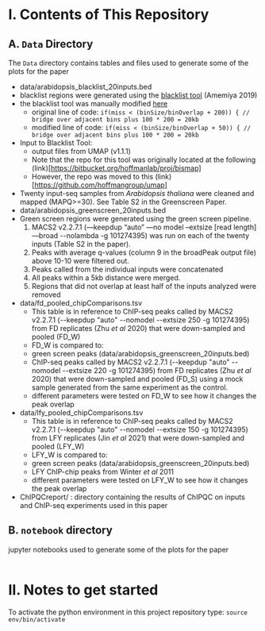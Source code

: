 # I. Contents of This Repository
## A. `Data` Directory
The `Data` directory contains tables and files used to generate some of the plots for the paper
* data/arabidopsis_blacklist_20inputs.bed
 * blacklist regions were generated using the [blacklist tool](https://github.com/Boyle-Lab/Blacklist) (Amemiya 2019)
 * the blacklist tool was manually modified  [here](https://github.com/Boyle-Lab/Blacklist/blob/master/blacklist.cpp#L469)
   * original line of code: `if(miss < (binSize/binOverlap + 200)) { // bridge over adjacent bins plus 100 * 200 = 20kb`
   * modified line of code: `if(miss < (binSize/binOverlap + 50)) { // bridge over adjacent bins plus 100 * 200 = 20kb`
 * Input to Blacklist Tool:
   * output files from UMAP (v1.1.1)
    * Note that the repo for this tool was originally located at the following (link)[https://bitbucket.org/hoffmanlab/proj/bismap]
    * However, the repo was moved to this (link)[https://github.com/hoffmangroup/umap]
  * Twenty input-seq samples from *Arabidopsis thaliana* were cleaned and mapped (MAPQ>=30). See Table S2 in the Greenscreen Paper.
* data/arabidopsis_greenscreen_20inputs.bed
 * Green screen regions were generated using the green screen pipeline.
   1. MACS2 v2.2.7.1 (—keepdup “auto” —no model –extsize [read length] —broad --nolambda  -g 101274395) was run on each of the twenty inputs (Table S2 in the paper). 
    2. Peaks with average q-values (column 9 in the broadPeak output file) above 10-10 were filtered out. 
    3. Peaks called from the individual inputs were concatenated
    4. All peaks within a 5kb distance were merged. 
    5. Regions that did not overlap at least half of the inputs analyzed were removed
 * data/fd_pooled_chipComparisons.tsv
   * This table is in reference to ChIP-seq peaks called by MACS2 v2.2.7.1 (--keepdup "auto" --nomodel --extsize 250  -g 101274395) from FD replicates (Zhu *et al* 2020) that were down-sampled and pooled (FD_W)
   * FD_W is compared to:
    * green screen peaks (data/arabidopsis_greenscreen_20inputs.bed)
    * ChIP-seq peaks called by MACS2 v2.2.7.1 (--keepdup "auto" --nomodel --extsize 220  -g 101274395) from FD replicates (Zhu *et al* 2020) that were down-sampled and pooled (FD_S) using a mock sample generated from the same experiment as the control.
   * different parameters were tested on FD_W to see how it changes the peak overlap
 * data/lfy_pooled_chipComparisons.tsv
   * This table is in reference to ChIP-seq peaks called by MACS2 v2.2.7.1 (--keepdup "auto" --nomodel --extsize 150  -g 101274395) from LFY replicates (Jin *et al* 2021) that were down-sampled and pooled (LFY_W)
   * LFY_W is compared to:
    * green screen peaks (data/arabidopsis_greenscreen_20inputs.bed)
    * LFY ChIP-chip peaks from Winter *et al* 2011 
   * different parameters were tested on LFY_W to see how it changes the peak overlap
* ChIPQCreport/ : directory containing the results of ChIPQC on inputs and ChIP-seq experiments used in this paper
## B. `notebook` directory
jupyter notebooks used to generate some of the plots for the paper 
<br>
<br>
# II. Notes to get started
To activate the python environment in this project repository type:
`source env/bin/activate`
